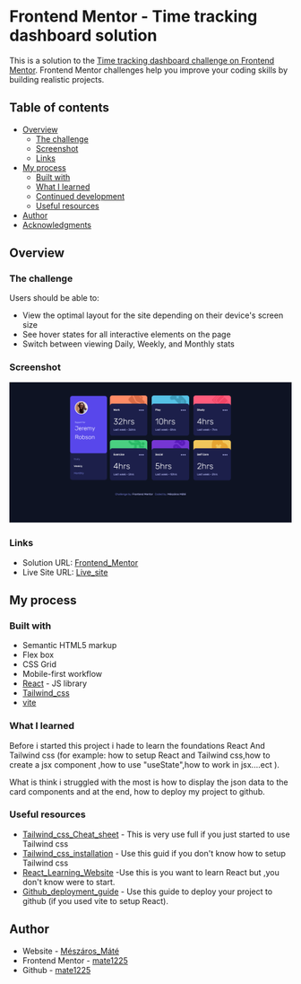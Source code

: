 # Frontend Mentor - Time tracking dashboard solution

This is a solution to the [Time tracking dashboard challenge on Frontend Mentor](https://www.frontendmentor.io/challenges/time-tracking-dashboard-UIQ7167Jw). Frontend Mentor challenges help you improve your coding skills by building realistic projects.

## Table of contents

- [Overview](#overview)
  - [The challenge](#the-challenge)
  - [Screenshot](#screenshot)
  - [Links](#links)
- [My process](#my-process)
  - [Built with](#built-with)
  - [What I learned](#what-i-learned)
  - [Continued development](#continued-development)
  - [Useful resources](#useful-resources)
- [Author](#author)
- [Acknowledgments](#acknowledgments)

## Overview

### The challenge

Users should be able to:

- View the optimal layout for the site depending on their device's screen size
- See hover states for all interactive elements on the page
- Switch between viewing Daily, Weekly, and Monthly stats

### Screenshot

![](src/assets/images/Screenshot.png)

### Links

- Solution URL: [Frontend_Mentor](https://your-solution-url.com)
- Live Site URL: [Live_site](https://mate1225.github.io/Fronted-Mentor-time-tracking-dashboard/)

## My process

### Built with

- Semantic HTML5 markup
- Flex box
- CSS Grid
- Mobile-first workflow
- [React](https://reactjs.org/) - JS library
- [Tailwind_css](https://tailwindcss.com/)
- [vite](https://vitejs.dev/)

### What I learned

Before i started this project i hade to learn the foundations React And Tailwind css (for example: how to setup React and Tailwind css,how to create a jsx component ,how to use "useState",how to work in jsx....ect ).

What is think i struggled with the most is how to display the json data to the card components and at the end, how to deploy my project to github.

### Useful resources

- [Tailwind_css_Cheat_sheet](https://nerdcave.com/tailwind-cheat-sheet) - This is very use full if you just started to use Tailwind css
- [Tailwind_css_installation](https://tailwindcss.com/docs/installation) - Use this guid if you don't know how to setup Tailwind css
- [React_Learning_Website](https://scrimba.com/learn/learnreact) -Use this is you want to learn React but ,you don't know were to start.
- [Github_deployment_guide](https://www.youtube.com/watch?v=XhoWXhyuW_I&list=PLdw9D_KypsPlfOU2NQXE_szt2J_2Moim0&index=1) - Use this guide to deploy your project to github (if you used vite to setup React).

## Author

- Website - [Mészáros_Máté](https://mate1225.github.io/)
- Frontend Mentor - [mate1225](https://www.frontendmentor.io/profile/mate1225)
- Github - [mate1225](https://github.com/mate1225)
